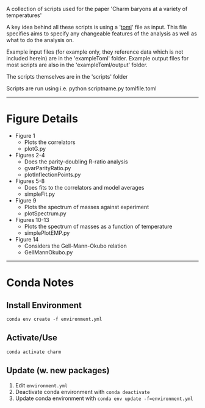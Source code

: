 A collection of scripts used for the paper 'Charm baryons at a variety of temperatures'

A key idea behind all these scripts is using a '[toml](https://github.com/toml-lang/toml)' file as input. This file specifies aims to specify any changeable features of the analysis as well as what to do the analysis on.

Example input files (for example only, they reference data which is not included herein) are in the 'exampleToml' folder. Example output files for most scripts are also in the 'exampleToml/output' folder.

The scripts themselves are in the 'scripts' folder

Scripts are run using i.e. python scriptname.py tomlfile.toml

---

# Figure Details
* Figure 1
  * Plots the correlators
  * plotG.py
* Figures 2-4
  * Does the parity-doubling R-ratio analysis
  * gvarParityRatio.py
  * plotInflectionPoints.py
* Figures 5-8
  * Does fits to the correlators and model averages
  * simpleFit.py
* Figure 9
  * Plots the spectrum of masses against experiment
  * plotSpectrum.py
* Figures 10-13
  * Plots the spectrum of masses as a function of temperature
  * simplePlotEMP.py
* Figure 14
  * Considers the Gell-Mann-Okubo relation
  * GellMannOkubo.py

---

# Conda Notes

## Install Environment
```conda env create -f environment.yml```
## Activate/Use
```conda activate charm```
## Update (w. new packages)

1. Edit `environment.yml`
2. Deactivate conda environment with `conda deactivate`
3. Update conda environment with `conda env update -f=environment.yml`
